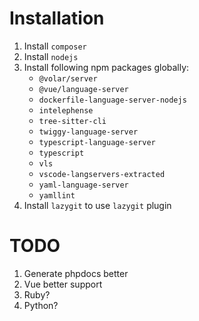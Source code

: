 # Installation

1. Install `composer`
2. Install `nodejs`
3. Install following npm packages globally:
    - `@volar/server`
    - `@vue/language-server`
    - `dockerfile-language-server-nodejs`
    - `intelephense`
    - `tree-sitter-cli`
    - `twiggy-language-server`
    - `typescript-language-server`
    - `typescript`
    - `vls`
    - `vscode-langservers-extracted`
    - `yaml-language-server`
    - `yamllint`
4. Install `lazygit` to use `lazygit` plugin

# TODO

1. Generate phpdocs better
2. Vue better support
3. Ruby?
4. Python?
